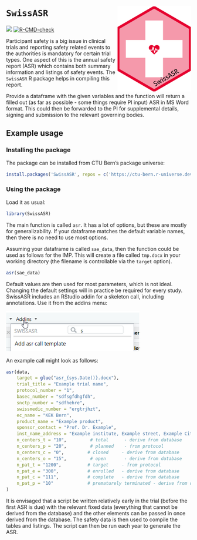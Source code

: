 
<!-- README.md is generated from README.Rmd. Please edit that file -->

# `SwissASR` <img src='man/figures/logo.png' align="right" width="200">

[![](https://img.shields.io/badge/dev%20version-0.5.1-blue.svg)](https://github.com/CTU-Bern/redcaptools)
[![R-CMD-check](https://github.com/CTU-Bern/SwissASR/workflows/R-CMD-check/badge.svg)](https://github.com/CTU-Bern/SwissASR/actions)

Participant safety is a big issue in clinical trials and reporting
safety related events to the authorities is mandatory for certain trial
types. One aspect of this is the annual safety report (ASR) which
contains both summary information and listings of safety events. The
`SwissASR` R package helps in compiling this report.

Provide a dataframe with the given variables and the function will
return a filled out (as far as possible - some things require PI input)
ASR in MS Word format. This could then be forwarded to the PI for
supplemental details, signing and submission to the relevant governing
bodies.

## Example usage

### Installing the package

The package can be installed from CTU Bern’s package universe:

``` r
install.packages('SwissASR', repos = c('https://ctu-bern.r-universe.dev', 'https://cloud.r-project.org'))
```

### Using the package

Load it as usual:

``` r
library(SwissASR)
```

The main function is called `asr`. It has a lot of options, but these
are mostly for generalizability. If your dataframe matches the default
variable names, then there is no need to use most options.

Assuming your dataframe is called `sae_data`, then the function could be
used as follows for the IMP. This will create a file called `tmp.docx`
in your working directory (the filename is controllable via the `target`
option).

``` r
asr(sae_data)
```

Default values are then used for most parameters, which is not ideal.
Changing the default settings will in practice be required for every
study. SwissASR includes an RStudio addin for a skeleton call, including
annotations. Use it from the addins menu:

![](man/figures/SwissASR_addin.png)

An example call might look as follows:

``` r
asr(data,
    target = glue("asr_{sys.Date()}.docx"),
    trial_title = "Example trial name", 
    protocol_number = "1", 
    basec_number = "sdfsgfdhgfdh", 
    snctp_number = "sdfhehre", 
    swissmedic_number = "ergtrjhzt", 
    ec_name = "KEK Bern", 
    product_name = "Example product", 
    sponsor_contact = "Prof. Dr. Example", 
    inst_name_address = "Example institute, Example street, Example City", 
    n_centers_t = "10",         # total      - derive from database
    n_centers_p = "20",         # planned    - from protocol
    n_centers_c = "0",         # closed     - derive from database
    n_centers_o = "15",         # open       - derive from database
    n_pat_t = "1200",          # target     - from protocol
    n_pat_e = "300",           # enrolled   - derive from database
    n_pat_c = "111",           # complete   - derive from database
    n_pat_p = "10"             # prematurely terminated - derive from database
)
```

It is envisaged that a script be written relatively early in the trial
(before the first ASR is due) with the relevant fixed data (everything
that cannot be derived from the database) and the other elements can be
passed in once derived from the database. The safety data is then used
to compile the tables and listings. The script can then be run each year
to generate the ASR.

